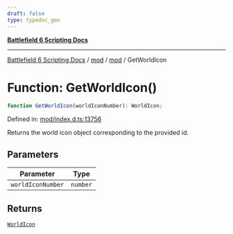 ```yaml
---
draft: false
type: typedoc_gen
---
```


[**Battlefield 6 Scripting Docs**](../../../_index.md)

***

[Battlefield 6 Scripting Docs](../../../_index.md) / [mod](../../_index.md) / [mod](../_index.md) / GetWorldIcon

# Function: GetWorldIcon()

```ts
function GetWorldIcon(worldIconNumber): WorldIcon;
```

Defined in: [mod/index.d.ts:13756](https://github.com/battlefield-portal-community/portal-docs/blob/6d87e21c5922a3efb03c634dbe98e5fe6e797672/generators/santiago/mod/index.d.ts#L13756)

Returns the world icon object corresponding to the provided id.

## Parameters

| Parameter | Type |
| ------ | ------ |
| `worldIconNumber` | `number` |

## Returns

[`WorldIcon`](../WorldIcon/_index.md)
